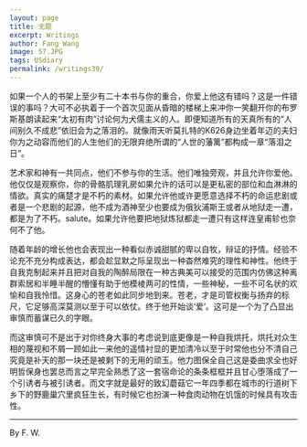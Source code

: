 ```yaml
---
layout: page
title: 无题
excerpt: Writings
author: Fang Wang
image: 57.JPG
tags: USdiary
permalink: /writings39/
---
```


如果一个人的书架上至少有二十本书与你的重合，你爱上他这有错吗？这是一件错误的事吗？大可不必执着于一个首次见面从昏暗的楼梯上来冲你一笑翻开你的布罗斯基朗读起来“太初有肉”讨论何为犬儒主义的人。即便知道所有的天真所有的“人间别久不成悲”依旧会为之落泪的。就像雨天听莫扎特的K626身边坐着年迈的夫妇你为之动容而他们的人生他们的无限弃绝所谓的“人世的藩篱”都构成一章“落泪之日”。

艺术家和神有一共同点，他们不参与你的生活。他们唯独旁观，并且允许你爱他。他仅仅是观察你，你的骨骼肌理乳房如果允许的话可以是更私密的部位和血淋淋的情欲。真实的痛楚才是不朽的素材。如果允许他或许更愿意选择不朽的命运悲剧或者是一个悲剧的起源，他不成为酒神至少也要成为俄狄浦斯王或者从地狱走一遭，都是为了不朽。salute。如果允许他要把地狱炼狱都走一遭只有这样连皇甫轸也奈何不了他。

随着年龄的增长他也会表现出一种看似赤诚甜腻的卑以自牧，辩证的抒情。经验不论充不充分构成表达，都会趁显默之际呈现出一种杳然难究的理性和神性。他终于自我克制起来并且把对自我的陶醉局限在一种古典美可以接受的范围内仿佛这种离群索居和半睡半醒的懵懂有助于他模棱两可的性情，一些神秘，一些不可名状的欢愉和自我怜惜。这身心的苍老如此同步地到来。苍老，才是司管权衡与扬弃的标尺，它足够高深莫测以至于可以依仗。终于他开始谈‘爱’。这可是一个为了凸显出审慎而蓄谋已久的字眼。

而这审慎可不是出于对你终身大事的考虑说到底更像是一种自我烘托，烘托对众生相的蔑视和不屑一顾如此一来他的遥情衬显的更加清冷以至于时常他也分不清自己究竟是补天的那一块还是被剩下的无用的顽玉。他力图保全自己这是委曲求全也好明哲保身也罢总而言之早完全熟悉了这一套宿命论的条条框框并且甘心堕落成了一个引诱者与被引诱者。而文字就是最好的致幻蘑菇它一年四季都在城市的行道树下乡下的野鹿巢穴里疯狂生长，有时候它也扮演一种食肉动物在饥饿的时候具有攻击性。



****

By F. W. 
